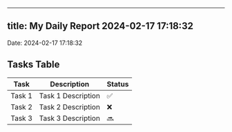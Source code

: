 
---
title: My Daily Report 2024-02-17 17:18:32
---

Date: 2024-02-17 17:18:32

## Tasks Table

| Task | Description | Status |
|------|-------------|--------|
| Task 1 | Task 1 Description | ✅ |
| Task 2 | Task 2 Description | ❌ |
| Task 3 | Task 3 Description | 🔜 |
